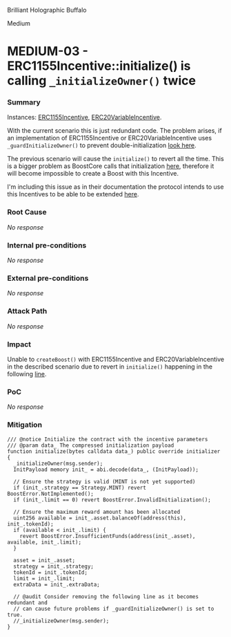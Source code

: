 Brilliant Holographic Buffalo

Medium

# MEDIUM-03 - ERC1155Incentive::initialize() is calling `_initializeOwner()` twice

### Summary

Instances: [ERC1155Incentive](https://github.com/sherlock-audit/2024-06-boost-aa-wallet/blob/main/boost-protocol/packages/evm/contracts/incentives/ERC1155Incentive.sol#L60), [ERC20VariableIncentive](https://github.com/sherlock-audit/2024-06-boost-aa-wallet/blob/main/boost-protocol/packages/evm/contracts/incentives/ERC20VariableIncentive.sol#L56).

With the current scenario this is just redundant code. The problem arises, if an implementation
of ERC1155Incentive or ERC20VariableIncentive uses `_guardInitializeOwner()` to prevent double-initialization [look here](https://github.com/Vectorized/solady/blob/main/src/auth/Ownable.sol#L100).

The previous scenario will cause the `initialize()` to revert all the time. This is a bigger problem 
as BoostCore calls that initialization [here](https://github.com/sherlock-audit/2024-06-boost-aa-wallet/blob/main/boost-protocol/packages/evm/contracts/BoostCore.sol#L289), therefore it will become impossible to create a Boost with this Incentive. 

I'm including this issue as in their documentation the protocol intends to use 
this Incentives to be able to be extended [here](https://github.com/rabbitholegg/boost-protocol?tab=readme-ov-file#boost-creation).



### Root Cause

_No response_

### Internal pre-conditions

_No response_

### External pre-conditions

_No response_

### Attack Path

_No response_

### Impact
Unable to `createBoost()` with ERC1155Incentive and ERC20VariableIncentive in the described scenario due to revert in `initialize()` happening in the following [line](https://github.com/sherlock-audit/2024-06-boost-aa-wallet/blob/main/boost-protocol/packages/evm/contracts/BoostCore.sol#L289).

### PoC

_No response_

### Mitigation

```solidity
/// @notice Initialize the contract with the incentive parameters
/// @param data_ The compressed initialization payload
function initialize(bytes calldata data_) public override initializer {
  _initializeOwner(msg.sender);
  InitPayload memory init_ = abi.decode(data_, (InitPayload));

  // Ensure the strategy is valid (MINT is not yet supported)
  if (init_.strategy == Strategy.MINT) revert BoostError.NotImplemented();
  if (init_.limit == 0) revert BoostError.InvalidInitialization();

  // Ensure the maximum reward amount has been allocated
  uint256 available = init_.asset.balanceOf(address(this), init_.tokenId);
  if (available < init_.limit) {
    revert BoostError.InsufficientFunds(address(init_.asset), available, init_.limit);
  }

  asset = init_.asset;
  strategy = init_.strategy;
  tokenId = init_.tokenId;
  limit = init_.limit;
  extraData = init_.extraData;

  // @audit Consider removing the following line as it becomes redundant and 
  // can cause future problems if _guardInitializeOwner() is set to true.
  //_initializeOwner(msg.sender);
}
```
